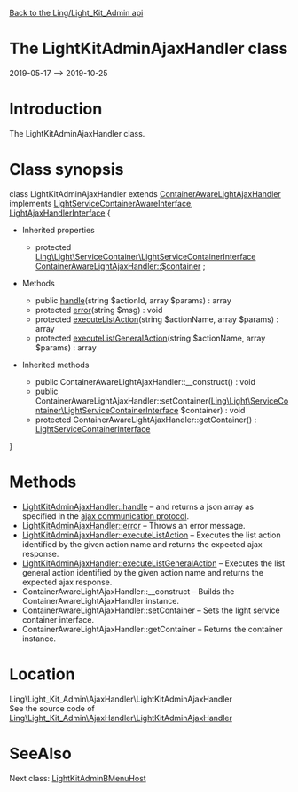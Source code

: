 [Back to the Ling/Light_Kit_Admin api](https://github.com/lingtalfi/Light_Kit_Admin/blob/master/doc/api/Ling/Light_Kit_Admin.md)



The LightKitAdminAjaxHandler class
================
2019-05-17 --> 2019-10-25






Introduction
============

The LightKitAdminAjaxHandler class.



Class synopsis
==============


class <span class="pl-k">LightKitAdminAjaxHandler</span> extends [ContainerAwareLightAjaxHandler](https://github.com/lingtalfi/Light_AjaxHandler/blob/master/doc/api/Ling/Light_AjaxHandler/Handler/ContainerAwareLightAjaxHandler.md) implements [LightServiceContainerAwareInterface](https://github.com/lingtalfi/Light/blob/master/doc/api/Ling/Light/ServiceContainer/LightServiceContainerAwareInterface.md), [LightAjaxHandlerInterface](https://github.com/lingtalfi/Light_AjaxHandler/blob/master/doc/api/Ling/Light_AjaxHandler/Handler/LightAjaxHandlerInterface.md) {

- Inherited properties
    - protected [Ling\Light\ServiceContainer\LightServiceContainerInterface](https://github.com/lingtalfi/Light/blob/master/doc/api/Ling/Light/ServiceContainer/LightServiceContainerInterface.md) [ContainerAwareLightAjaxHandler::$container](#property-container) ;

- Methods
    - public [handle](https://github.com/lingtalfi/Light_Kit_Admin/blob/master/doc/api/Ling/Light_Kit_Admin/AjaxHandler/LightKitAdminAjaxHandler/handle.md)(string $actionId, array $params) : array
    - protected [error](https://github.com/lingtalfi/Light_Kit_Admin/blob/master/doc/api/Ling/Light_Kit_Admin/AjaxHandler/LightKitAdminAjaxHandler/error.md)(string $msg) : void
    - protected [executeListAction](https://github.com/lingtalfi/Light_Kit_Admin/blob/master/doc/api/Ling/Light_Kit_Admin/AjaxHandler/LightKitAdminAjaxHandler/executeListAction.md)(string $actionName, array $params) : array
    - protected [executeListGeneralAction](https://github.com/lingtalfi/Light_Kit_Admin/blob/master/doc/api/Ling/Light_Kit_Admin/AjaxHandler/LightKitAdminAjaxHandler/executeListGeneralAction.md)(string $actionName, array $params) : array

- Inherited methods
    - public ContainerAwareLightAjaxHandler::__construct() : void
    - public ContainerAwareLightAjaxHandler::setContainer([Ling\Light\ServiceContainer\LightServiceContainerInterface](https://github.com/lingtalfi/Light/blob/master/doc/api/Ling/Light/ServiceContainer/LightServiceContainerInterface.md) $container) : void
    - protected ContainerAwareLightAjaxHandler::getContainer() : [LightServiceContainerInterface](https://github.com/lingtalfi/Light/blob/master/doc/api/Ling/Light/ServiceContainer/LightServiceContainerInterface.md)

}






Methods
==============

- [LightKitAdminAjaxHandler::handle](https://github.com/lingtalfi/Light_Kit_Admin/blob/master/doc/api/Ling/Light_Kit_Admin/AjaxHandler/LightKitAdminAjaxHandler/handle.md) &ndash; and returns a json array as specified in the [ajax communication protocol](https://github.com/lingtalfi/AjaxCommunicationProtocol).
- [LightKitAdminAjaxHandler::error](https://github.com/lingtalfi/Light_Kit_Admin/blob/master/doc/api/Ling/Light_Kit_Admin/AjaxHandler/LightKitAdminAjaxHandler/error.md) &ndash; Throws an error message.
- [LightKitAdminAjaxHandler::executeListAction](https://github.com/lingtalfi/Light_Kit_Admin/blob/master/doc/api/Ling/Light_Kit_Admin/AjaxHandler/LightKitAdminAjaxHandler/executeListAction.md) &ndash; Executes the list action identified by the given action name and returns the expected ajax response.
- [LightKitAdminAjaxHandler::executeListGeneralAction](https://github.com/lingtalfi/Light_Kit_Admin/blob/master/doc/api/Ling/Light_Kit_Admin/AjaxHandler/LightKitAdminAjaxHandler/executeListGeneralAction.md) &ndash; Executes the list general action identified by the given action name and returns the expected ajax response.
- ContainerAwareLightAjaxHandler::__construct &ndash; Builds the ContainerAwareLightAjaxHandler instance.
- ContainerAwareLightAjaxHandler::setContainer &ndash; Sets the light service container interface.
- ContainerAwareLightAjaxHandler::getContainer &ndash; Returns the container instance.





Location
=============
Ling\Light_Kit_Admin\AjaxHandler\LightKitAdminAjaxHandler<br>
See the source code of [Ling\Light_Kit_Admin\AjaxHandler\LightKitAdminAjaxHandler](https://github.com/lingtalfi/Light_Kit_Admin/blob/master/AjaxHandler/LightKitAdminAjaxHandler.php)



SeeAlso
==============
Next class: [LightKitAdminBMenuHost](https://github.com/lingtalfi/Light_Kit_Admin/blob/master/doc/api/Ling/Light_Kit_Admin/BMenu/LightKitAdminBMenuHost.md)<br>
